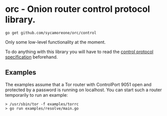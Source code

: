 orc - Onion router control protocol library.
============================================

    go get github.com/sycamoreone/orc/control

Only some low-level functionality at the moment.

To do anything with this library you will have to read the
[control protocol specification](https://gitweb.torproject.org/torspec.git/tree/control-spec.txt)
beforehand.

Examples 
---------

The examples assume that a Tor router with ControlPort 9051 open and protected
by a password is running on localhost. You can start such a router temporarily
to run an example:

    > /usr/sbin/tor -f examples/torrc
    > go run examples/resolve/main.go

